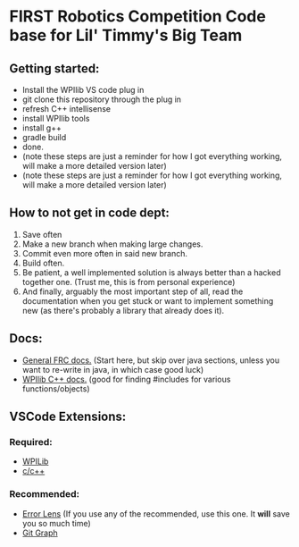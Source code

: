 # FIRST Robotics Competition Code base for Lil' Timmy's Big Team

## Getting started:
- Install the WPIlib VS code plug in
- git clone this repository through the plug in
- refresh C++ intellisense
- install WPIlib tools
- install g++
- gradle build
- done.
- (note these steps are just a reminder for how I got everything working, will make a more detailed version later)
- (note these steps are just a reminder for how I got everything working, will make a more detailed version later)

## How to not get in code dept:
1. Save often
2. Make a new branch when making large changes.
3. Commit even more often in said new branch.
4. Build often.
5. Be patient, a well implemented solution is always better than a hacked together one. (Trust me, this is from personal experience)
6. And finally, arguably the most important step of all, read the documentation when you get stuck or want to implement something new (as there's probably a library that already does it).

## Docs:
- [General FRC docs.](https://docs.wpilib.org/en/stable/index.html) (Start here, but skip over java sections, unless you want to re-write in java, in which case good luck)
- [WPIlib C++ docs.](https://github.wpilib.org/allwpilib/docs/release/cpp/index.html) (good for finding #includes for various functions/objects)

## VSCode Extensions:
### Required:
- [WPILib](https://marketplace.visualstudio.com/items?itemName=wpilibsuite.vscode-wpilib)
- [c/c++](https://marketplace.visualstudio.com/items?itemName=ms-vscode.cpptools)
### Recommended:
- [Error Lens](https://marketplace.visualstudio.com/items?itemName=usernamehw.errorlens) (If you use any of the recommended, use this one. It **will** save you so much time)
- [Git Graph](https://marketplace.visualstudio.com/items?itemName=mhutchie.git-graph)
